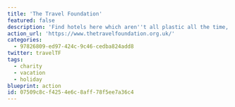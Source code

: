 ```yaml
---
title: 'The Travel Foundation'
featured: false
description: 'Find hotels here which aren''t all plastic all the time, amongst other things. This charity brings together travel businesses, suppliers, community groups, governments, local authorities and more to develop practical solutions which maximise the benefits and minimise the negative impacts of tourism in destinations.'
action_url: 'https://www.thetravelfoundation.org.uk/'
categories:
  - 97826809-ed97-424c-9c46-cedba824add8
twitter: travelTF
tags:
  - charity
  - vacation
  - holiday
blueprint: action
id: 07509c8c-f425-4e6c-8aff-78f5ee7a36c4
---
```

